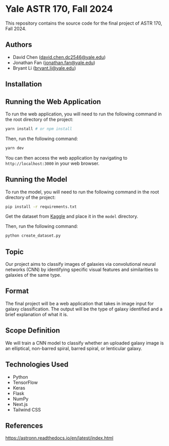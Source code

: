 # Yale ASTR 170, Fall 2024

This repository contains the source code for the final project of ASTR 170, Fall 2024. 

## Authors
- David Chen (david.chen.dc2546@yale.edu)
- Jonathan Fan (jonathan.fan@yale.edu)
- Bryant Li (bryant.li@yale.edu)

## Installation
## Running the Web Application
To run the web application, you will need to run the following command in the root directory of the project:
```bash
yarn install # or npm install
```
Then, run the following command:
```bash
yarn dev
```
You can then access the web application by navigating to `http://localhost:3000` in your web browser.

## Running the Model
To run the model, you will need to run the following command in the root directory of the project:

```bash
pip install -r requirements.txt
```

Get the dataset from [Kaggle](https://www.kaggle.com/datasets/saurabhshahane/galaxy-classification) and place it in the `model` directory.

Then, run the following command:

```bash
python create_dataset.py
```


## Topic
Our project aims to classify images of galaxies via convolutional neural networks (CNN) by identifying specific visual features and similarities to galaxies of the same type.
## Format
The final project will be a web application that takes in image input for galaxy classification. The output will be the type of galaxy identified and a brief explanation of what it is. 
## Scope Definition
We will train a CNN model to classify whether an uploaded galaxy image is an elliptical, non-barred spiral, barred spiral, or lenticular galaxy.

## Technologies Used
- Python
- TensorFlow
- Keras
- Flask
- NumPy
- Next.js
- Tailwind CSS

## References
https://astronn.readthedocs.io/en/latest/index.html